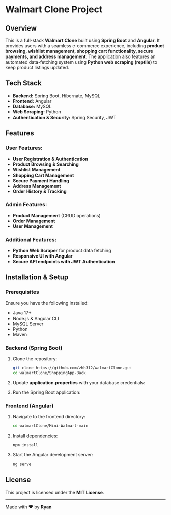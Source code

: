 # Walmart Clone Project

## Overview
This is a full-stack **Walmart Clone** built using **Spring Boot** and **Angular**. It provides users with a seamless e-commerce experience, including **product browsing, wishlist management, shopping cart functionality, secure payments, and address management**. The application also features an automated data-fetching system using **Python web scraping (reptile)** to keep product listings updated.

## Tech Stack
- **Backend:** Spring Boot, Hibernate, MySQL
- **Frontend:** Angular
- **Database:** MySQL
- **Web Scraping:** Python
- **Authentication & Security:** Spring Security, JWT

## Features
### User Features:
- **User Registration & Authentication**
- **Product Browsing & Searching**
- **Wishlist Management**
- **Shopping Cart Management**
- **Secure Payment Handling**
- **Address Management**
- **Order History & Tracking**

### Admin Features:
- **Product Management** (CRUD operations)
- **Order Management**
- **User Management**

### Additional Features:
- **Python Web Scraper** for product data fetching
- **Responsive UI with Angular**
- **Secure API endpoints with JWT Authentication**

## Installation & Setup

### Prerequisites
Ensure you have the following installed:
- Java 17+
- Node.js & Angular CLI
- MySQL Server
- Python
- Maven

### Backend (Spring Boot)
1. Clone the repository:
   ```sh
   git clone https://github.com/zhh312/walmartClone.git
   cd walmartClone/ShoppingApp-Back
   ```
2. Update **application.properties** with your database credentials:
   
3. Run the Spring Boot application:
   

### Frontend (Angular)
1. Navigate to the frontend directory:
   ```sh
   cd walmartClone/Mini-Walmart-main
   ```
2. Install dependencies:
   ```sh
   npm install
   ```
3. Start the Angular development server:
   ```sh
   ng serve
   ```

## License
This project is licensed under the **MIT License**.

---
Made with ❤️ by **Ryan**

